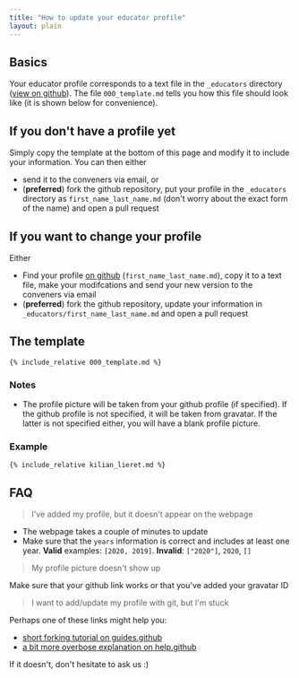 ```yaml
---
title: "How to update your educator profile"
layout: plain
---
```

## Basics

Your educator profile corresponds to a text file in the ``_educators`` directory ([view on github](https://github.com/HSF/hsf.github.io/tree/master/_educators)). The file ``000_template.md`` tells you how this file should look like (it is shown below for convenience).

## If you don't have a profile yet

Simply copy the template at the bottom of this page and modify it to include your information. You can then either 

* send it to the conveners via email, or 
* (**preferred**) fork the github repository, put your profile in the ``_educators`` directory as ``first_name_last_name.md`` (don't worry about the exact form of the name) and open a pull request

## If you want to change your profile

Either

* Find your profile [on github](https://github.com/HSF/hsf.github.io/tree/master/_educators) (``first_name_last_name.md``), copy it to a text file, make your modifcations and send your new version to the conveners via email
* (**preferred**) fork the github repository, update your information in ``_educators/first_name_last_name.md`` and open a pull request

## The template

```
{% include_relative 000_template.md %}
```

### Notes

* The profile picture will be taken from your github profile (if specified). If the github profile is not specified, it will be taken from gravatar. If the latter is not specified either, you will have a blank profile picture.

### Example

```
{% include_relative kilian_lieret.md %}
```

## FAQ

> I've added my profile, but it doesn't appear on the webpage

* The webpage takes a couple of minutes to update
* Make sure that the ``years`` information is correct and includes at least one year. **Valid** examples: ``[2020, 2019]``. **Invalid**: ``["2020"]``, ``2020``, ``[]``

>My profile picture doesn't show up

Make sure that your github link works or that you've added your gravatar ID

> I want to add/update my profile with git, but I'm stuck

Perhaps one of these links might help you:

* [short forking tutorial on guides.github](https://guides.github.com/activities/forking/)
* [a bit more overbose explanation on help.github](https://help.github.com/en/github/getting-started-with-github/fork-a-repo)

If it doesn't, don't hesitate to ask us :)